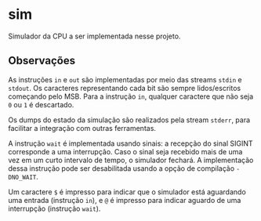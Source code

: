 sim
===

Simulador da CPU a ser implementada nesse projeto.

## Observações

As instruções `in` e `out` são implementadas por meio
das streams `stdin` e `stdout`. Os caracteres representando
cada bit são sempre lidos/escritos começando pelo MSB. Para
a instrução `in`, qualquer caractere que não seja `0` ou `1`
é descartado.

Os dumps do estado da simulação são realizados pela stream
`stderr`, para facilitar a integração com outras ferramentas.

A instrução `wait` é implementada usando sinais: a recepção do
sinal SIGINT corresponde a uma interrupção. Caso o sinal seja
recebido mais de uma vez em um curto intervalo de tempo, o 
simulador fechará. A implementação dessa instrução pode ser
desabilitada usando a opção de compilação `-DNO_WAIT`.

Um caractere `$` é impresso para indicar que o simulador está
aguardando uma entrada (instrução `in`), e `@` é impresso para
indicar aguardo de uma interrupção (instrução `wait`).
